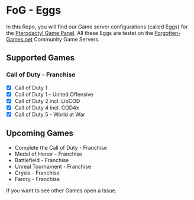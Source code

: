 # FoG - Eggs

In this Repo, you will find our Game server configurations (called Eggs) for the [Pterodactyl Game Panel](https://pterodactyl.io/).
All these Eggs are testet on the [Forgotten-Games.net](https://forgotten-games.net) Community Game Servers. 

## Supported Games

### Call of Duty - Franchise 
 - [x] Call of Duty 1
 - [x] Call of Duty 1 - United Offensive
 - [x] Call of Duty 2 incl. LibCOD
 - [x] Call of Duty 4 incl. COD4x
 - [x] Call of Duty 5 - World at War

## Upcoming Games

 - Complete the Call of Duty - Franchise 
 - Medal of Honor - Franchise 
 - Battlefield - Franchise 
 - Unreal Tournament - Franchise 
 - Crysis - Franchise
 - Farcry - Franchise 

If you want to see other Games open a Issue. 